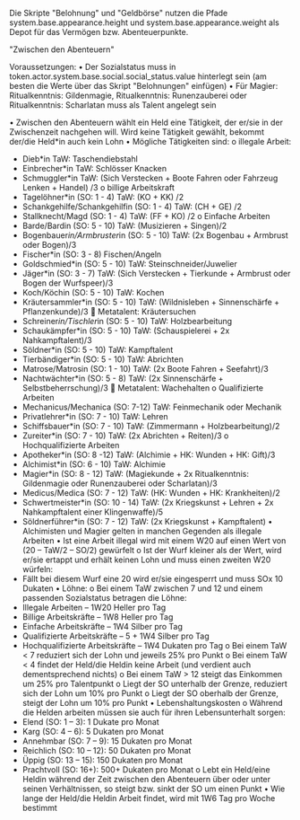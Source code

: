 Die Skripte "Belohnung" und "Geldbörse" nutzen die Pfade system.base.appearance.height und system.base.appearance.weight als Depot für das Vermögen bzw. Abenteuerpunkte.




"Zwischen den Abenteuern"

Voraussetzungen:
•	Der Sozialstatus muss in token.actor.system.base.social.social_status.value hinterlegt sein (am besten die Werte über das Skript "Belohnungen" einfügen)
•	Für Magier: Ritualkenntnis: Gildenmagie, Ritualkenntnis: Runenzauberei oder Ritualkenntnis: Scharlatan muss als Talent angelegt sein

•	Zwischen den Abenteuern wählt ein Held eine Tätigkeit, der er/sie in der Zwischenzeit nachgehen will. Wird keine Tätigkeit gewählt, bekommt der/die Held*in auch kein Lohn
•	Mögliche Tätigkeiten sind:
o	illegale Arbeit:
-	Dieb*in 
TaW: Taschendiebstahl
- Einbrecher*in 
TaW: Schlösser Knacken
-	Schmuggler*in
TaW: (Sich Verstecken + Boote Fahren oder Fahrzeug Lenken + Handel) /3
o billige Arbeitskraft
-	Tagelöhner*in (SO: 1 - 4) 
TaW: (KO + KK) /2
-	Schankgehilfe/Schankgehilfin (SO: 1 - 4)
TaW: (CH + GE) /2
-	Stallknecht/Magd (SO: 1 - 4)
TaW: (FF + KO) /2
o	Einfache Arbeiten
-	Barde/Bardin (SO: 5 - 10)
TaW: (Musizieren + Singen)/2
-	Bogenbauer*in/Armbruster*in (SO: 5 - 10)
TaW: (2x Bogenbau + Armbrust oder Bogen)/3
-	Fischer*in (SO: 3 - 8)
Fischen/Angeln
-	Goldschmied*in (SO: 5 - 10)
TaW: Steinschneider/Juwelier
-	Jäger*in (SO: 3 - 7)
TaW: (Sich Verstecken + Tierkunde + Armbrust oder Bogen der Wurfspeer)/3
-	Koch/Köchin (SO: 5 - 10)
TaW: Kochen
-	Kräutersammler*in (SO: 5 - 10)
TaW: (Wildnisleben + Sinnenschärfe + Pflanzenkunde)/3  Metatalent: Kräutersuchen
-	Schreiner*in/Tischler*in (SO: 5 - 10)
TaW: Holzbearbeitung
-	Schaukämpfer*in (SO: 5 - 10)
TaW: (Schauspielerei + 2x Nahkampftalent)/3
- Söldner*in (SO: 5 - 10)
TaW: Kampftalent
-	Tierbändiger*in (SO: 5 - 10)
TaW: Abrichten
-	Matrose/Matrosin (SO: 1 - 10)
TaW: (2x Boote Fahren + Seefahrt)/3
-	Nachtwächter*in (SO: 5 - 8)
TaW: (2x Sinnenschärfe + Selbstbeherrschung)/3  Metatalent: Wachehalten
o	Qualifizierte Arbeiten
-	Mechanicus/Mechanica (SO: 7-12)
TaW: Feinmechanik oder Mechanik
-	Privatlehrer*in (SO: 7 - 10)
TaW: Lehren
-	Schiffsbauer*in (SO: 7 - 10)
TaW: (Zimmermann + Holzbearbeitung)/2
-	Zureiter*in (SO: 7 - 10)
TaW: (2x Abrichten + Reiten)/3
o	Hochqualifizierte Arbeiten
-	Apotheker*in (SO: 8 -12)
TaW: (Alchimie + HK: Wunden + HK: Gift)/3
-	Alchimist*in (SO: 6 - 10)
TaW: Alchimie
-	Magier*in (SO: 8 - 12)
TaW: (Magiekunde + 2x Ritualkenntnis: Gildenmagie oder Runenzauberei oder Scharlatan)/3
-	Medicus/Medica (SO: 7 - 12)
TaW: (HK: Wunden + HK: Krankheiten)/2
-	Schwertmeister*in (SO: 10 - 14)
TaW: (2x Kriegskunst + Lehren + 2x Nahkampftalent einer Klingenwaffe)/5
-	Söldnerführer*in (SO: 7 - 12)
TaW: (2x Kriegskunst + Kampftalent)
•	Alchimisten und Magier gelten in manchen Gegenden als illegale Arbeiten
•	Ist eine Arbeit illegal wird mit einem W20 auf einen Wert von (20 – TaW/2 – SO/2) gewürfelt
o	Ist der Wurf kleiner als der Wert, wird er/sie ertappt und erhält keinen Lohn und muss einen zweiten W20 würfeln:
-	Fällt bei diesem Wurf eine 20 wird er/sie eingesperrt und muss SOx 10 Dukaten
•	Löhne:
o	Bei einem TaW zwischen 7 und 12 und einem passenden Sozialstatus betragen die Löhne:
-	Illegale Arbeiten – 1W20 Heller pro Tag
-	Billige Arbeitskräfte – 1W8 Heller pro Tag
-	Einfache Arbeitskräfte – 1W4 Silber pro Tag
-	Qualifizierte Arbeitskräfte – 5 + 1W4 Silber pro Tag
-	Hochqualifizierte Arbeitskräfte – 1W4 Dukaten pro Tag
o	Bei einem TaW < 7 reduziert sich der Lohn und jeweils 25% pro Punkt
o	Bei einem TaW < 4 findet der Held/die Heldin keine Arbeit (und verdient auch dementsprechend nichts)
o	Bei einem TaW > 12 steigt das Einkommen um 25% pro Talentpunkt
o	Liegt der SO unterhalb der Grenze, reduziert sich der Lohn um 10% pro Punkt
o	Liegt der SO oberhalb der Grenze, steigt der Lohn um 10% pro Punkt
•	Lebenshaltungskosten
o	Während die Helden arbeiten müssen sie auch für ihren Lebensunterhalt sorgen:
-	Elend (SO: 1 – 3): 1 Dukate pro Monat
-	Karg (SO: 4 – 6): 5 Dukaten pro Monat
- Annehmbar (SO: 7 – 9): 15 Dukaten pro Monat
-	Reichlich (SO: 10 – 12): 50 Dukaten pro Monat
-	Üppig (SO: 13 – 15): 150 Dukaten pro Monat
- Prachtvoll (SO: 16+): 500+ Dukaten pro Monat
o	Lebt ein Held/eine Heldin während der Zeit zwischen den Abenteuern über oder unter seinen Verhältnissen, so steigt bzw. sinkt der SO um einen Punkt
•	Wie lange der Held/die Heldin Arbeit findet, wird mit 1W6 Tag pro Woche bestimmt

